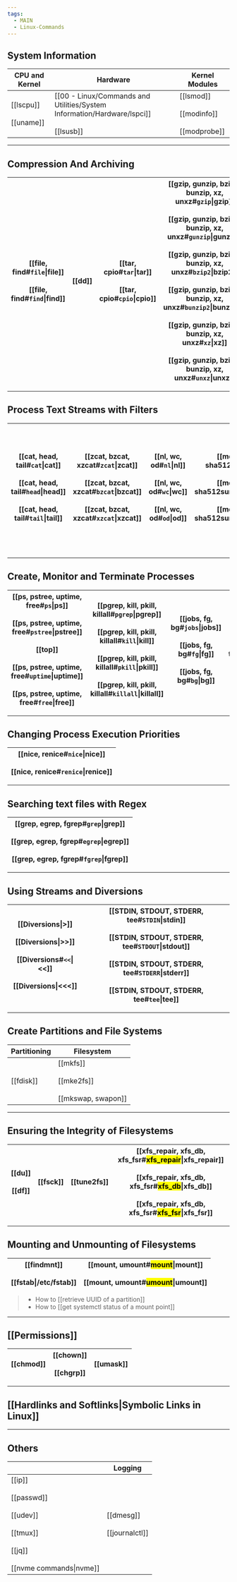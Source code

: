 ```yaml
---
tags:
  - MAIN
  - Linux-Commands
---
```

## System Information

| CPU and Kernel                 | Hardware                       | Kernel Modules                                      |
| ------------------------------ | ------------------------------ | --------------------------------------------------- |
| [[lscpu]]    <br><br>[[uname]] | [[00 - Linux/Commands and Utilities/System Information/Hardware/lspci]]    <br><br>[[lsusb]] | [[lsmod]]   <br><br>[[modinfo]]<br><br>[[modprobe]] |

---
## Compression And Archiving

| [[file, find#`file`\|file]]      <br><br>[[file, find#`find`\|find]] | [[dd]]         | [[tar, cpio#`tar`\|tar]]       <br><br>[[tar, cpio#`cpio`\|cpio]] | [[gzip, gunzip, bzip2, bunzip, xz, unxz#`gzip`\|gzip]]<br><br>[[gzip, gunzip, bzip2, bunzip, xz, unxz#`gunzip`\|gunzip]]<br><br>[[gzip, gunzip, bzip2, bunzip, xz, unxz#`bzip2`\|bzip2]]<br><br>[[gzip, gunzip, bzip2, bunzip, xz, unxz#`bunzip2`\|bunzip2]]<br><br>[[gzip, gunzip, bzip2, bunzip, xz, unxz#`xz`\|xz]]<br><br>[[gzip, gunzip, bzip2, bunzip, xz, unxz#`unxz`\|unxz]] |
| -------------------------------------------------------------------- | -------------- | ----------------------------------------------------------------- | ------------------------------------------------------------------------------------------------------------------------------------------------------------------------------------------------------------------------------------------------------------------------------------------------------------------------------------------------------------------------------------ |

---
## Process Text Streams with Filters

| [[cat, head, tail#`cat`\|cat]]      <br><br>[[cat, head, tail#`head`\|head]]<br><br>[[cat, head, tail#`tail`\|tail]] | [[zcat, bzcat, xzcat#`zcat`\|zcat]]     <br><br>[[zcat, bzcat, xzcat#`bzcat`\|bzcat]]<br><br>[[zcat, bzcat, xzcat#`xzcat`\|xzcat]] | [[nl, wc, od#`nl`\|nl]]        <br><br>[[nl, wc, od#`wc`\|wc]]<br><br>[[nl, wc, od#`od`\|od]] | [[md5sum, sha256sum, sha512sum#`md5sum`\|md5sum]]<br><br>[[md5sum, sha256sum, sha512sum#`sha256sum`\|sha256sum]]<br><br>[[md5sum, sha256sum, sha512sum#`sha512sum`\|sha512sum]] | [[sort, uniq, tr, cut, paste#`sort`\|sort]]        <br><br>[[sort, uniq, tr, cut, paste#`uniq`\|uniq]]<br><br>[[sort, uniq, tr, cut, paste#`tr`\|tr]]<br><br>[[sort, uniq, tr, cut, paste#`cut`\|cut]]<br><br>[[sort, uniq, tr, cut, paste#`paste`\|paste]] | [[sed, split, awk#`sed`\|sed]]<br><br>[[sed, split, awk#`split`\|split]]<br><br>[[sed, split, awk#`awk`\|awk]] |
| -------------------------------------------------------------------------------------------------------------------- | ---------------------------------------------------------------------------------------------------------------------------------- | --------------------------------------------------------------------------------------------- | ------------------------------------------------------------------------------------------------------------------------------------------------------------------------------- | ----------------------------------------------------------------------------------------------------------------------------------------------------------------------------------------------------------------------------------------------------------- | -------------------------------------------------------------------------------------------------------------- |

---
## Create, Monitor and Terminate Processes

| [[ps, pstree, uptime, free#`ps`\|ps]]           <br><br>[[ps, pstree, uptime, free#`pstree`\|pstree]]<br><br>[[top]]<br><br>[[ps, pstree, uptime, free#`uptime`\|uptime]]<br><br>[[ps, pstree, uptime, free#`free`\|free]] | [[pgrep, kill, pkill, killall#`pgrep`\|pgrep]]     <br><br>[[pgrep, kill, pkill, killall#`kill`\|kill]]<br><br>[[pgrep, kill, pkill, killall#`pkill`\|pkill]]<br><br>[[pgrep, kill, pkill, killall#`killall`\|killall]] | [[jobs, fg, bg#`jobs`\|jobs]]      <br><br>[[jobs, fg, bg#`fg`\|fg]]<br><br>[[jobs, fg, bg#`bg`\|bg]] | [[nohup, screen, tmux#`nohup`\|nohup]]   <br><br>[[nohup, screen, tmux#`screen`\|screen]]<br><br>[[nohup, screen, tmux#`tmux`\|tmux]] | [[watch]] |
| -------------------------------------------------------------------------------------------------------------------------------------------------------------------------------------------------------------------------- | ----------------------------------------------------------------------------------------------------------------------------------------------------------------------------------------------------------------------- | ----------------------------------------------------------------------------------------------------- | ------------------------------------------------------------------------------------------------------------------------------------- | --------- |

---
## Changing Process Execution Priorities

| [[nice, renice#`nice`\|nice]]<br><br>[[nice, renice#`renice`\|renice]] |
| ---------------------------------------------------------------------- |

---
## Searching text files with Regex

| [[grep, egrep, fgrep#`grep`\|grep]]<br><br>[[grep, egrep, fgrep#`egrep`\|egrep]]<br><br>[[grep, egrep, fgrep#`fgrep`\|fgrep]] |
| ----------------------------------------------------------------------------------------------------------------------------- |

---

## Using Streams and Diversions

| [[Diversions\|>]]<br><br>[[Diversions\|>>]]<br><br>[[Diversions#`<<`\|<<]]<br><br>[[Diversions\|<<<]] | [[STDIN, STDOUT, STDERR, tee#`STDIN`\|stdin]]<br><br>[[STDIN, STDOUT, STDERR, tee#`STDOUT`\|stdout]]<br><br>[[STDIN, STDOUT, STDERR, tee#`STDERR`\|stderr]]<br><br>[[STDIN, STDOUT, STDERR, tee#`tee`\|tee]] |
| ----------------------------------------------------------------------------------------------------- | ------------------------------------------------------------------------------------------------------------------------------------------------------------------------------------------------------------ |

---

## Create Partitions and File Systems

| Partitioning | Filesystem                                           |
| ------------ | ---------------------------------------------------- |
| [[fdisk]]    | [[mkfs]]<br><br>[[mke2fs]]<br><br>[[mkswap, swapon]] |

---

## Ensuring the Integrity of Filesystems

| [[du]]    <br><br>[[df]] | [[fsck]] | [[tune2fs]] | [[xfs_repair, xfs_db, xfs_fsr#<mark style="background ABF7F7A6;">xfs_repair</mark>\|xfs_repair]]<br><br>[[xfs_repair, xfs_db, xfs_fsr#<mark style="background ABF7F7A6;">xfs_db</mark>\|xfs_db]]<br><br>[[xfs_repair, xfs_db, xfs_fsr#<mark style="background ABF7F7A6;">xfs_fsr</mark>\|xfs_fsr]] |
| ------------------------ | -------- | ----------- | -------------------------------------------------------------------------------------------------------------------------------------------------------------------------------------------------------------------------------------------------------------------------------------------------- |

---

## Mounting and Unmounting of Filesystems

| [[findmnt]]<br><br>[[fstab\|/etc/fstab]] | [[mount, umount#<mark style="background ABF7F7A6;">mount</mark>\|mount]]<br><br>[[mount, umount#<mark style="background ABF7F7A6;">umount</mark>\|umount]] |
| ---------------------------------------- | ---------------------------------------------------------------------------------------------------------------------------------------------------------- |
> - How to [[retrieve UUID of a partition]]
> - How to [[get systemctl status of a mount point]]

---

## [[Permissions]]

| [[chmod]] | [[chown]]<br><br>[[chgrp]] | [[umask]] |
| --------- | -------------------------- | --------- |

---

## [[Hardlinks and Softlinks|Symbolic Links in Linux]]

---

## Others

|                                                                                                       | Logging                         |
| ----------------------------------------------------------------------------------------------------- | ------------------------------- |
| [[ip]]<br><br>[[passwd]]<br><br>[[udev]]<br><br>[[tmux]]<br><br>[[jq]]<br><br>[[nvme commands\|nvme]] | [[dmesg]]<br><br>[[journalctl]] |
